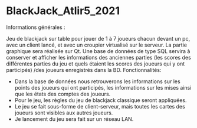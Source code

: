 # BlackJack_Atlir5_2021


Informations générales :

Jeu de blackjack sur table pour jouer de 1 à 7 joueurs chacun
devant un pc, avec un client lancé, et avec un croupier virtualisé
sur le serveur. La partie graphique sera réalisée sur Qt. Une base
de données de type SQL servira à conserver et afficher les
informations des anciennes parties (les scores des différentes
parties du jeu et quels étaient les scores des joueurs qui y ont
participés) /des joueurs enregistrés dans la BD.
Fonctionnalités:
- Dans la base de données nous retrouverons les informations sur
         les points des joueurs qui ont participés, les informations sur
         les mises ainsi que les états des comptes des joueurs.
- Pour le jeu, les règles du jeu de blackjack classique seront
         appliquées.
- Le jeu se fait sous-forme de client-serveur, mais toutes les cartes
         des joueurs sont visibles aux autres joueurs.
- Je lancement du jeu sera fait sur un réseau LAN.
